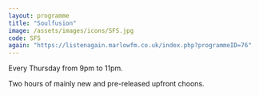 ```yaml
---
layout: programme
title: "Soulfusion"
image: /assets/images/icons/SFS.jpg
code: SFS
again: "https://listenagain.marlowfm.co.uk/index.php?programmeID=76"
---
```

Every Thursday from 9pm to 11pm. 

Two hours of mainly new and pre-released upfront choons. 